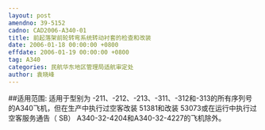 ```yaml
---
layout: post
amendno: 39-5152
cadno: CAD2006-A340-01
title: 前起落架前轮转弯系统转动衬套的检查和改装
date: 2006-01-18 00:00:00 +0800
effdate: 2006-01-19 00:00:00 +0800
tag: A340
categories: 民航华东地区管理局适航审定处
author: 袁晓峰
---
```


##适用范围:
适用于型别为 -211、-212、-213、-311、-312和-313的所有序列号的A340飞机，但在生产中执行过空客改装 51381和改装 53073或在运行中执行过空客服务通告（ SB） A340-32-4204和A340-32-4227的飞机除外。


